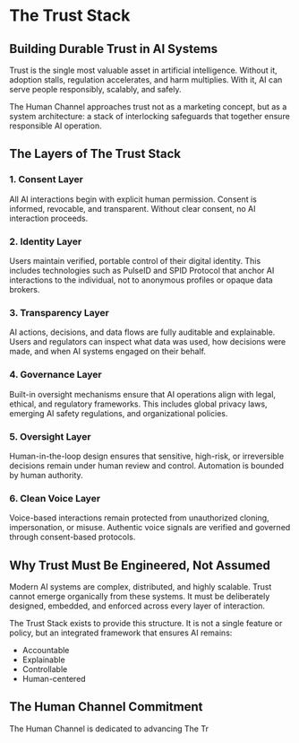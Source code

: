 # The Trust Stack

## Building Durable Trust in AI Systems

Trust is the single most valuable asset in artificial intelligence. Without it, adoption stalls, regulation accelerates, and harm multiplies. With it, AI can serve people responsibly, scalably, and safely.

The Human Channel approaches trust not as a marketing concept, but as a system architecture: a stack of interlocking safeguards that together ensure responsible AI operation.

## The Layers of The Trust Stack

### 1. Consent Layer

All AI interactions begin with explicit human permission. Consent is informed, revocable, and transparent. Without clear consent, no AI interaction proceeds.

### 2. Identity Layer

Users maintain verified, portable control of their digital identity. This includes technologies such as PulseID and SPID Protocol that anchor AI interactions to the individual, not to anonymous profiles or opaque data brokers.

### 3. Transparency Layer

AI actions, decisions, and data flows are fully auditable and explainable. Users and regulators can inspect what data was used, how decisions were made, and when AI systems engaged on their behalf.

### 4. Governance Layer

Built-in oversight mechanisms ensure that AI operations align with legal, ethical, and regulatory frameworks. This includes global privacy laws, emerging AI safety regulations, and organizational policies.

### 5. Oversight Layer

Human-in-the-loop design ensures that sensitive, high-risk, or irreversible decisions remain under human review and control. Automation is bounded by human authority.

### 6. Clean Voice Layer

Voice-based interactions remain protected from unauthorized cloning, impersonation, or misuse. Authentic voice signals are verified and governed through consent-based protocols.

## Why Trust Must Be Engineered, Not Assumed

Modern AI systems are complex, distributed, and highly scalable. Trust cannot emerge organically from these systems. It must be deliberately designed, embedded, and enforced across every layer of interaction.

The Trust Stack exists to provide this structure. It is not a single feature or policy, but an integrated framework that ensures AI remains:

- Accountable
- Explainable
- Controllable
- Human-centered

## The Human Channel Commitment

The Human Channel is dedicated to advancing The Tr
